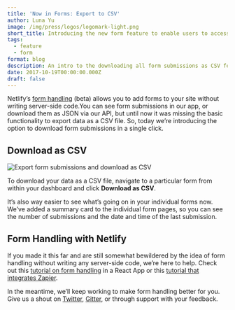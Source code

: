 ```yaml
---
title: 'Now in Forms: Export to CSV'
author: Luna Yu
image: /img/press/logos/logomark-light.png
short_title: Introducing the new form feature to enable users to access form data easily.
tags:
  - feature
  - form
format: blog
description: An intro to the downloading all form submissions as CSV feature.
date: 2017-10-19T00:00:00.000Z
draft: false
---
```

Netlify’s [form handling](https://www.netlify.com/docs/form-handling/) (beta) allows you to add forms to your site without writing server-side code.You can see form submissions in our app, or download them as JSON via our API, but until now it was missing the basic functionality to export data as a CSV file. So, today we’re introducing the option to download form submissions in a single click.

## Download as CSV

![Export form submissions and download as CSV](/img/blog/download_as_csv.gif)

To download your data as a CSV file, navigate to a particular form from within your dashboard and click **Download as CSV**. 

It’s also way easier to see what’s going on in your individual forms now. We’ve added a summary card to the individual form pages, so you can see the number of submissions and the date and time of the last submission.

## Form Handling with Netlify

If you made it this far and are still somewhat bewildered by the idea of form handling without writing any server-side code, we’re here to help. Check out this [tutorial on form handling](https://www.netlify.com/blog/2017/07/20/how-to-integrate-netlifys-form-handling-in-a-react-app/) in a React App or this [tutorial that integrates Zapier](https://www.netlify.com/blog/2017/09/19/form-handling-with-the-jamstack-and-netlify/).

In the meantime, we’ll keep working to make form handling better for you. Give us a shout on [Twitter](https://twitter.com/Netlify), [Gitter](https://gitter.im/netlify/home), or through support with your feedback.
